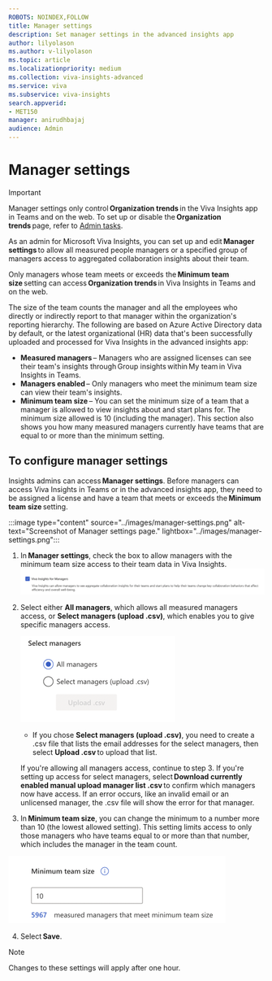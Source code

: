 ```yaml
---
ROBOTS: NOINDEX,FOLLOW
title: Manager settings
description: Set manager settings in the advanced insights app
author: lilyolason
ms.author: v-lilyolason
ms.topic: article
ms.localizationpriority: medium 
ms.collection: viva-insights-advanced 
ms.service: viva 
ms.subservice: viva-insights 
search.appverid: 
- MET150 
manager: anirudhbajaj
audience: Admin
---
```


# Manager settings

>[!Important]
> Manager settings only control **Organization trends** in the Viva Insights app in Teams and on the web. To set up or disable the **Organization trends** page, refer to [Admin tasks](/viva/insights/personal/teams/viva-teams-app-admin-tasks).

As an admin for Microsoft Viva Insights, you can set up and edit **Manager settings** to allow all measured people managers or a specified group of managers access to aggregated collaboration insights about their team.

Only managers whose team meets or exceeds the **Minimum team size** setting can access **Organization trends** in Viva Insights in Teams and on the web.

The size of the team counts the manager and all the employees who directly or indirectly report to that manager within the organization's reporting hierarchy. The following are based on Azure Active Directory data by default, or the latest organizational (HR) data that's been successfully uploaded and processed for Viva Insights in the advanced insights app:

* **Measured managers** – Managers who are assigned licenses can see their team's insights through Group insights within My team in Viva Insights in Teams.
* **Managers enabled** – Only managers who meet the minimum team size can view their team's insights.
* **Minimum team size** – You can set the minimum size of a team that a manager is allowed to view insights about and start plans for. The minimum size allowed is 10 (including the manager). This section also shows you how many measured managers currently have teams that are equal to or more than the minimum setting.

## To configure manager settings

Insights admins can access **Manager settings**. Before managers can access Viva Insights in Teams or in the advanced insights app, they need to be assigned a license and have a team that meets or exceeds the **Minimum team size** setting.

:::image type="content" source="../images/manager-settings.png" alt-text="Screenshot of Manager settings page." lightbox="../images/manager-settings.png":::

1. In **Manager settings**, check the box to allow managers with the minimum team size access to their team data in Viva Insights.
![Manager settings](../images/manager-settings-check-box.png)
1. Select either **All managers**, which allows all measured managers access, or **Select managers (upload .csv)**, which enables you to give specific managers access.

    ![Manager settings](../images/manager-settings-select-managers.png)
    * If you chose **Select managers (upload .csv)**, you need to create a .csv file that lists the email addresses for the select managers, then select **Upload .csv** to upload that list. 

    If you're allowing all managers access, continue to step 3. If you're setting up access for select managers, select **Download currently enabled manual upload manager list .csv** to confirm which managers now have access. If an error occurs, like an invalid email or an unlicensed manager, the .csv file will show the error for that manager.

3. In **Minimum team size**, you can change the minimum to a number more than 10 (the lowest allowed setting). This setting limits access to only those managers who have teams equal to or more than that number, which includes the manager in the team count.

![Manager settings](../images/manager-settings-set-min-team-size.png)

4. Select **Save**.

>[!Note] 
> Changes to these settings will apply after one hour.
